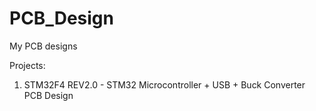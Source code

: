 # PCB_Design
 My PCB designs

Projects:
1. STM32F4 REV2.0 - STM32 Microcontroller + USB + Buck Converter PCB Design
